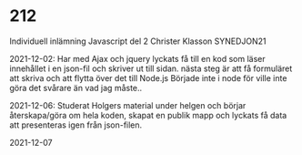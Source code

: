 # 212
Individuell inlämning Javascript del 2 Christer Klasson SYNEDJON21

2021-12-02: Har med Ajax och jquery lyckats få till en kod som läser innehållet i en json-fil och skriver ut till sidan.
nästa steg är att få formuläret att skriva och att flytta över det till Node.js Började inte i node för ville inte göra det svårare än vad jag måste..

2021-12-06: Studerat Holgers material under helgen och börjar återskapa/göra om hela koden, skapat en publik mapp och lyckats få data att presenteras igen från json-filen. 

2021-12-07